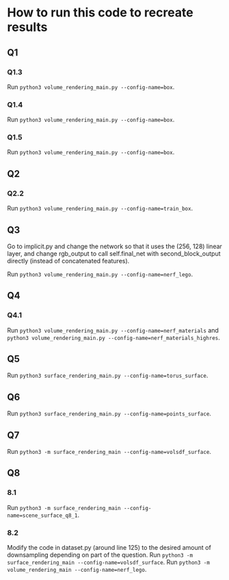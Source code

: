 # How to run this code to recreate results

## Q1

### Q1.3

Run `python3 volume_rendering_main.py --config-name=box`.

### Q1.4

Run `python3 volume_rendering_main.py --config-name=box`.

### Q1.5

Run `python3 volume_rendering_main.py --config-name=box`.

## Q2

### Q2.2

Run `python3 volume_rendering_main.py --config-name=train_box`.

## Q3

Go to implicit.py and change the network so that it uses the (256, 128) linear layer, and change rgb_output to call self.final_net with second_block_output directly (instead of concatenated features).

Run `python3 volume_rendering_main.py --config-name=nerf_lego`.

## Q4

### Q4.1

Run `python3 volume_rendering_main.py --config-name=nerf_materials` and `python3 volume_rendering_main.py --config-name=nerf_materials_highres`.

## Q5

Run `python3 surface_rendering_main.py --config-name=torus_surface`.

## Q6

Run `python3 surface_rendering_main.py --config-name=points_surface`.

## Q7
Run `python3 -m surface_rendering_main --config-name=volsdf_surface`.

## Q8

### 8.1
Run `python3 -m surface_rendering_main --config-name=scene_surface_q8_1`.

### 8.2
Modify the code in dataset.py (around line 125) to the desired amount of downsampling depending on part of the question. Run `python3 -m surface_rendering_main --config-name=volsdf_surface`. Run `python3 -m volume_rendering_main --config-name=nerf_lego`.
